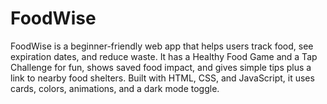 # FoodWise
FoodWise is a beginner-friendly web app that helps users track food, see expiration dates, and reduce waste. It has a Healthy Food Game and a Tap Challenge for fun, shows saved food impact, and gives simple tips plus a link to nearby food shelters. Built with HTML, CSS, and JavaScript, it uses cards, colors, animations, and a dark mode toggle.

